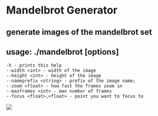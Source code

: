 # Mandelbrot Generator
## generate images of the mandelbrot set
## usage: ./mandelbrot [options]
    -h - prints this help
    --width <int> - width of the image
    --height <int> - height of the image
    --nameprefix <string> - prefix of the image name;
    --zoom <float> - how fast the frames zoom in
    --maxframes <int> - max number of frames
    --focus <float>,<float> - point you want to focus to
![](https://github.com/RafalLeja/mandelbrot-generator/blob/main/showcase.gif)

